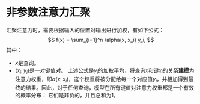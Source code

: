 # 非参数注意力汇聚
汇聚注意力时，需要根据输入的位置对输出进行加权，有如下公式：
$$
f(x) = \sum_{i=1}^n \alpha(x, x_i) y_i,
$$
其中：
- $x$是查询。
- $(x_i, y_i)$是一对键值对。
上述公式是$y_i$的加权平均，将查询$x$和键$x_i$的关系**建模**为注意力权重，即$\alpha(x, x_i)$，这个权重将被分配给每一个对应值$y_i$，并相加得到最终的结果。因此，对于任何查询，模型在所有键值对注意力权重都是一个有效的概率分布： 它们是非负的，并且总和为1。